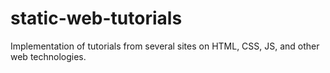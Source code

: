 # static-web-tutorials
Implementation of tutorials from several sites on HTML, CSS, JS, and other web technologies.
